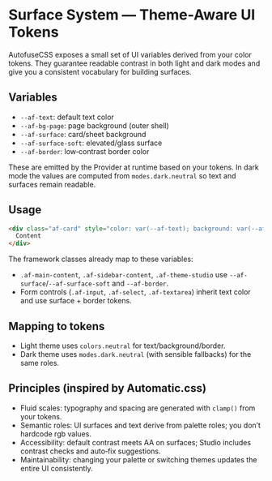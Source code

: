 # Surface System — Theme-Aware UI Tokens

AutofuseCSS exposes a small set of UI variables derived from your color tokens. They guarantee readable contrast in both light and dark modes and give you a consistent vocabulary for building surfaces.

## Variables

- `--af-text`: default text color
- `--af-bg-page`: page background (outer shell)
- `--af-surface`: card/sheet background
- `--af-surface-soft`: elevated/glass surface
- `--af-border`: low‑contrast border color

These are emitted by the Provider at runtime based on your tokens. In dark mode the values are computed from `modes.dark.neutral` so text and surfaces remain readable.

## Usage

```html
<div class="af-card" style="color: var(--af-text); background: var(--af-surface); border: 1px solid var(--af-border)">
  Content
</div>
```

The framework classes already map to these variables:

- `.af-main-content`, `.af-sidebar-content`, `.af-theme-studio` use `--af-surface`/`--af-surface-soft` and `--af-border`.
- Form controls (`.af-input`, `.af-select`, `.af-textarea`) inherit text color and use surface + border tokens.

## Mapping to tokens

- Light theme uses `colors.neutral` for text/background/border.
- Dark theme uses `modes.dark.neutral` (with sensible fallbacks) for the same roles.

## Principles (inspired by Automatic.css)

- Fluid scales: typography and spacing are generated with `clamp()` from your tokens.
- Semantic roles: UI surfaces and text derive from palette roles; you don’t hardcode rgb values.
- Accessibility: default contrast meets AA on surfaces; Studio includes contrast checks and auto‑fix suggestions.
- Maintainability: changing your palette or switching themes updates the entire UI consistently.

